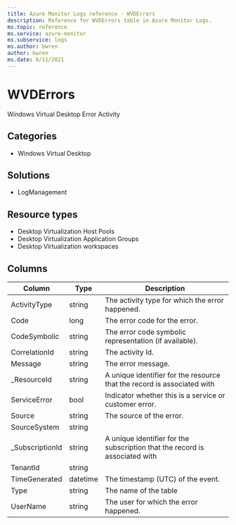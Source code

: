 ```yaml
---
title: Azure Monitor Logs reference - WVDErrors
description: Reference for WVDErrors table in Azure Monitor Logs.
ms.topic: reference
ms.service: azure-monitor
ms.subservice: logs
ms.author: bwren
author: bwren
ms.date: 8/11/2021
---
```


# WVDErrors

 Windows Virtual Desktop Error Activity

## Categories

- Windows Virtual Desktop
## Solutions

- LogManagement
## Resource types

- Desktop Virtualization Host Pools
- Desktop Virtualization Application Groups
- Desktop Virtualization workspaces




## Columns

|Column|Type|Description|
|---|---|---|
|ActivityType|string|The activity type for which the error happened.|
|Code|long|The error code for the error.|
|CodeSymbolic|string|The error code symbolic representation (if available).|
|CorrelationId|string|The activity Id.|
|Message|string|The error message.|
|_ResourceId|string|A unique identifier for the resource that the record is associated with|
|ServiceError|bool|Indicator whether this is a service or customer error.|
|Source|string|The source of the error.|
|SourceSystem|string||
|_SubscriptionId|string|A unique identifier for the subscription that the record is associated with|
|TenantId|string||
|TimeGenerated|datetime|The timestamp (UTC) of the event.|
|Type|string|The name of the table|
|UserName|string|The user for which the error happened.|
